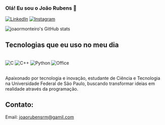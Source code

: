 
### Olá! Eu sou o João Rubens 👋

[![LinkedIn](https://img.shields.io/badge/LinkedIn-0077B5?style=for-the-badge&logo=linkedin&logoColor=white)](https://www.linkedin.com/in/joaormonteiro/) [![Instagram](https://img.shields.io/badge/Instagram-E4405F?style=for-the-badge&logo=instagram&logoColor=white)](https://www.instagram.com/joaorubens_monteiro/)

![joaormonteiro's GitHub stats](https://github-readme-stats.vercel.app/api?username=joaormonteiro&show_icons=true&theme=radical)


## Tecnologias que eu uso no meu dia

<div style = "display: inline_block"><br/>
    <img align="center" alt="C" src="https://img.shields.io/badge/C-00599C?style=for-the-badge&logo=c&logoColor=white"/>
        <img align="center" alt="C++" src="[https://img.shields.io/badge/C-00599C?style=for-the-badge&logo=c&logoColor=white](https://img.shields.io/badge/C%2B%2B-00599C?style=for-the-badge&logo=c%2B%2B&logoColor=white)"/>
            <img align="center" alt="Python" src="https://img.shields.io/badge/Python-14354C?style=for-the-badge&logo=python&logoColor=white"/>
                <img align="center" alt="Office" src="https://img.shields.io/badge/Microsoft_Office-D83B01?style=for-the-badge&logo=microsoft-office&logoColor=white"/>
</div><br/>

Apaixonado por tecnologia e inovação, estudante de Ciência e Tecnologia na Universidade Federal de São Paulo, buscando transformar ideias em realidade através da programação.

## Contato:
Email: joaorubensrm@gamil.com
